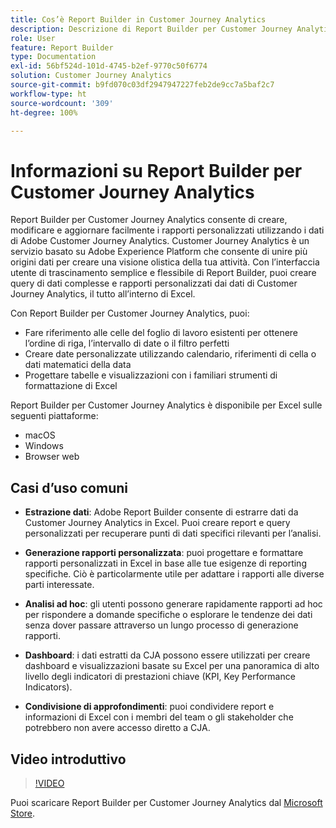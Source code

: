 ```yaml
---
title: Cos’è Report Builder in Customer Journey Analytics
description: Descrizione di Report Builder per Customer Journey Analytics
role: User
feature: Report Builder
type: Documentation
exl-id: 56bf524d-101d-4745-b2ef-9770c50f6774
solution: Customer Journey Analytics
source-git-commit: b9fd070c03df2947947227feb2de9cc7a5baf2c7
workflow-type: ht
source-wordcount: '309'
ht-degree: 100%

---
```


# Informazioni su Report Builder per Customer Journey Analytics

Report Builder per Customer Journey Analytics consente di creare, modificare e aggiornare facilmente i rapporti personalizzati utilizzando i dati di Adobe Customer Journey Analytics. Customer Journey Analytics è un servizio basato su Adobe Experience Platform che consente di unire più origini dati per creare una visione olistica della tua attività. Con l’interfaccia utente di trascinamento semplice e flessibile di Report Builder, puoi creare query di dati complesse e rapporti personalizzati dai dati di Customer Journey Analytics, il tutto all’interno di Excel.

Con Report Builder per Customer Journey Analytics, puoi:

- Fare riferimento alle celle del foglio di lavoro esistenti per ottenere l’ordine di riga, l’intervallo di date o il filtro perfetti
- Creare date personalizzate utilizzando calendario, riferimenti di cella o dati matematici della data
- Progettare tabelle e visualizzazioni con i familiari strumenti di formattazione di Excel

Report Builder per Customer Journey Analytics è disponibile per Excel sulle seguenti piattaforme:

- macOS
- Windows
- Browser web

## Casi d’uso comuni

- **Estrazione dati**: Adobe Report Builder consente di estrarre dati da Customer Journey Analytics in Excel. Puoi creare report e query personalizzati per recuperare punti di dati specifici rilevanti per l’analisi.

- **Generazione rapporti personalizzata**: puoi progettare e formattare rapporti personalizzati in Excel in base alle tue esigenze di reporting specifiche. Ciò è particolarmente utile per adattare i rapporti alle diverse parti interessate.

- **Analisi ad hoc**: gli utenti possono generare rapidamente rapporti ad hoc per rispondere a domande specifiche o esplorare le tendenze dei dati senza dover passare attraverso un lungo processo di generazione rapporti.

- **Dashboard**: i dati estratti da CJA possono essere utilizzati per creare dashboard e visualizzazioni basate su Excel per una panoramica di alto livello degli indicatori di prestazioni chiave (KPI, Key Performance Indicators).

- **Condivisione di approfondimenti**: puoi condividere report e informazioni di Excel con i membri del team o gli stakeholder che potrebbero non avere accesso diretto a CJA.

## Video introduttivo

>[!VIDEO](https://video.tv.adobe.com/v/337569/?quality=12&learn=on)

Puoi scaricare Report Builder per Customer Journey Analytics dal [Microsoft Store](https://www.microsoft.com/it-it/store/apps/windows).
